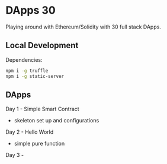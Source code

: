 # DApps 30

Playing around with Ethereum/Solidity with 30 full stack DApps.

## Local Development

Dependencies:

```bash
npm i -g truffle
npm i -g static-server
```

## DApps

Day 1 - Simple Smart Contract

- skeleton set up and configurations

Day 2 - Hello World

- simple pure function

Day 3 -
